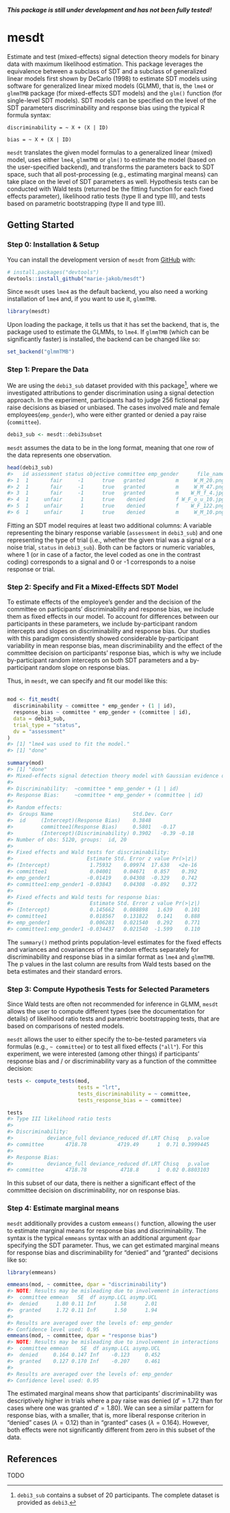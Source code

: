 
***This package is still under development and has not been fully
tested!***

# mesdt

<!-- README.md is generated from README.Rmd. Please edit that file -->

Estimate and test (mixed-effects) signal detection theory models for
binary data with maximum likelihood estimation. This package leverages
the equivalence between a subclass of SDT and a subclass of generalized
linear models first shown by DeCarlo (1998) to estimate SDT models using
software for generalized linear mixed models (GLMM), that is, the `lme4`
or `glmmTMB` package (for mixed-effects SDT models) and the `glm()`
function (for single-level SDT models). SDT models can be specified on
the level of the SDT parameters discriminability and response bias using
the typical R formula syntax:

`discriminability = ~ X + (X | ID)`

`bias = ~ X + (X | ID)`

`mesdt` translates the given model formulas to a generalized linear
(mixed) model, uses either `lme4`, `glmmTMB` or `glm()` to estimate the
model (based on the user-specified backend), and transforms the
parameters back to SDT space, such that all post-processing (e.g.,
estimating marginal means) can take place on the level of SDT parameters
as well. Hypothesis tests can be conducted with Wald tests (returned be
the fitting function for each fixed effects parameter), likelihood ratio
tests (type II and type III), and tests based on parametric
bootstrapping (type II and type III).

## Getting Started

### Step 0: Installation & Setup

You can install the development version of `mesdt` from
[GitHub](https://github.com/) with:

``` r
# install.packages("devtools")
devtools::install_github("marie-jakob/mesdt")
```

Since `mesdt` uses `lme4` as the default backend, you also need a
working installation of `lme4` and, if you want to use it, `glmmTMB`.

``` r
library(mesdt)
```

Upon loading the package, it tells us that it has set the backend, that
is, the package used to estimate the GLMMs, to `lme4`. If `glmmTMB`
(which can be significantly faster) is installed, the backend can be
changed like so:

``` r
set_backend("glmmTMB")
```

### Step 1: Prepare the Data

We are using the `debi3_sub` dataset provided with this package[^1],
where we investigated attributions to gender discrimination using a
signal detection approach. In the experiment, participants had to judge
256 fictional pay raise decisions as biased or unbiased. The cases
involved male and female employees(`emp_gender`), who were either
granted or denied a pay raise (`committee`).

``` r
debi3_sub <- mesdt::debi3subset
```

`mesdt` assumes the data to be in the long format, meaning that one row
of the data represents one observation.

``` r
head(debi3_sub)
#>   id assessment status objective committee emp_gender      file_name participant_gender age
#> 1  1       fair     -1      true   granted          m     W_M_20.png                  m  35
#> 2  1       fair     -1      true   granted          m     W_M_47.png                  m  35
#> 3  1       fair     -1      true   granted          m    W_M_f_4.jpg                  m  35
#> 4  1     unfair      1      true    denied          f W_F_o_u_10.jpg                  m  35
#> 5  1     unfair      1      true    denied          f    W_F_122.png                  m  35
#> 6  1     unfair      1      true    denied          m     W_M_10.png                  m  35
```

Fitting an SDT model requires at least two additional columns: A
variable representing the binary response variable (`assessment` in
`debi3_sub`) and one representing the type of trial (i.e., whether the
given trial was a signal or a noise trial, `status` in `debi3_sub`).
Both can be factors or numeric variables, where 1 (or in case of a
factor, the level coded as one in the contrast coding) corresponds to a
signal and 0 or -1 corresponds to a noise response or trial.

### Step 2: Specify and Fit a Mixed-Effects SDT Model

To estimate effects of the employee’s gender and the decision of the
committee on participants’ discriminability and response bias, we
include them as fixed effects in our model. To account for differences
between our participants in these parameters, we include by-participant
random intercepts and slopes on discriminability and response bias. Our
studies with this paradigm consistently showed considerable
by-participant variability in mean response bias, mean discriminability
and the effect of the committee decision on participants’ response bias,
which is why we include by-participant random intercepts on both SDT
parameters and a by-participant random slope on response bias.

Thus, in `mesdt`, we can specify and fit our model like this:

``` r

mod <- fit_mesdt(
  discriminability ~ committee * emp_gender + (1 | id),
  response_bias ~ committee * emp_gender + (committee | id),
  data = debi3_sub,
  trial_type = "status",
  dv = "assessment"
)
#> [1] "lme4 was used to fit the model."
#> [1] "done"

summary(mod)
#> [1] "done"
#> Mixed-effects signal detection theory model with Gaussian evidence distributions fit by maximum likelihood (Adaptive Gauss-Hermite Quadrature, nAGQ = 0) with the lme4 package. 
#>  
#> Discriminability:  ~committee * emp_gender + (1 | id) 
#> Response Bias:     ~committee * emp_gender + (committee | id) 
#> 
#> Random effects:
#>  Groups Name                          Std.Dev. Corr       
#>  id     (Intercept)(Response Bias)    0.3848              
#>         committee1(Response Bias)     0.5801   -0.17      
#>         (Intercept)(Discriminability) 0.3902   -0.39 -0.18
#> Number of obs: 5120, groups:  id, 20
#> 
#> Fixed effects and Wald tests for discriminability: 
#>                        Estimate Std. Error z value Pr(>|z|)
#> (Intercept)             1.75932    0.09974  17.638   <2e-16
#> committee1              0.04001    0.04671   0.857    0.392
#> emp_gender1            -0.01419    0.04308  -0.329    0.742
#> committee1:emp_gender1 -0.03843    0.04308  -0.892    0.372
#> 
#> Fixed effects and Wald tests for response bias: 
#>                         Estimate Std. Error z value Pr(>|z|)
#> (Intercept)             0.145662   0.088898   1.639    0.101
#> committee1              0.018567   0.131822   0.141    0.888
#> emp_gender1             0.006281   0.021540   0.292    0.771
#> committee1:emp_gender1 -0.034437   0.021540  -1.599    0.110
```

The `summary()` method prints population-level estimates for the fixed
effects and variances and covariances of the random effects separately
for discriminability and response bias in a similar format as `lme4` and
`glmmTMB`. The p values in the last column are results from Wald tests
based on the beta estimates and their standard errors.

### Step 3: Compute Hypothesis Tests for Selected Parameters

Since Wald tests are often not recommended for inference in GLMM,
`mesdt` allows the user to compute different types (see the
documentation for details) of likelihood ratio tests and parametric
bootstrapping tests, that are based on comparisons of nested models.

`mesdt` allows the user to either specify the to-be-tested parameters
via formulas (e.g., `~ committee`) or to test all fixed effects
(`"all"`). For this experiment, we were interested (among other things)
if participants’ response bias and / or discriminability vary as a
function of the committee decision:

``` r
tests <- compute_tests(mod, 
                       tests = "lrt",
                       tests_discriminability = ~ committee,
                       tests_response_bias = ~ committee)

tests
#> Type III likelihood ratio tests 
#> 
#> Discriminability: 
#>           deviance_full deviance_reduced df.LRT Chisq   p.value
#> committee       4718.78          4719.49      1  0.71 0.3999445
#> 
#> Response Bias: 
#>           deviance_full deviance_reduced df.LRT Chisq   p.value
#> committee       4718.78           4718.8      1  0.02 0.8803103
```

In this subset of our data, there is neither a significant effect of the
committee decision on discriminability, nor on response bias.

### Step 4: Estimate marginal means

`mesdt` additionally provides a custom `emmeans()` function, allowing
the user to estimate marginal means for response bias and
discriminability. The syntax is the typical `emmeans` syntax with an
additional argument `dpar` specifying the SDT parameter. Thus, we can
get estimated marginal means for response bias and discriminability for
“denied” and “granted” decisions like so:

``` r
library(emmeans)

emmeans(mod, ~ committee, dpar = "discriminability")
#> NOTE: Results may be misleading due to involvement in interactions
#>  committee emmean   SE  df asymp.LCL asymp.UCL
#>  denied      1.80 0.11 Inf      1.58      2.01
#>  granted     1.72 0.11 Inf      1.50      1.94
#> 
#> Results are averaged over the levels of: emp_gender 
#> Confidence level used: 0.95
emmeans(mod, ~ committee, dpar = "response bias")
#> NOTE: Results may be misleading due to involvement in interactions
#>  committee emmean    SE  df asymp.LCL asymp.UCL
#>  denied     0.164 0.147 Inf    -0.123     0.452
#>  granted    0.127 0.170 Inf    -0.207     0.461
#> 
#> Results are averaged over the levels of: emp_gender 
#> Confidence level used: 0.95
```

The estimated marginal means show that participants’ discriminability
was descriptively higher in trials where a pay raise was denied
($d' = 1.72$ than for cases where one was granted $d' = 1.80$). We can
see a similar pattern for response bias, with a smaller, that is, more
liberal response criterion in “denied” cases ($\lambda = 0.12$) than in
“granted” cases ($\lambda = 0.164$). However, both effects were not
significantly different from zero in this subset of the data.

## References

TODO

[^1]: `debi3_sub` contains a subset of 20 participants. The complete
    dataset is provided as `debi3`.
